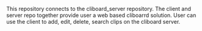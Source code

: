 This repository connects to the cliboard_server repository. The client and server repo together provide user a web based cliboarrd solution. User can use the client to add, edit, delete, search clips on the cliboard server.
